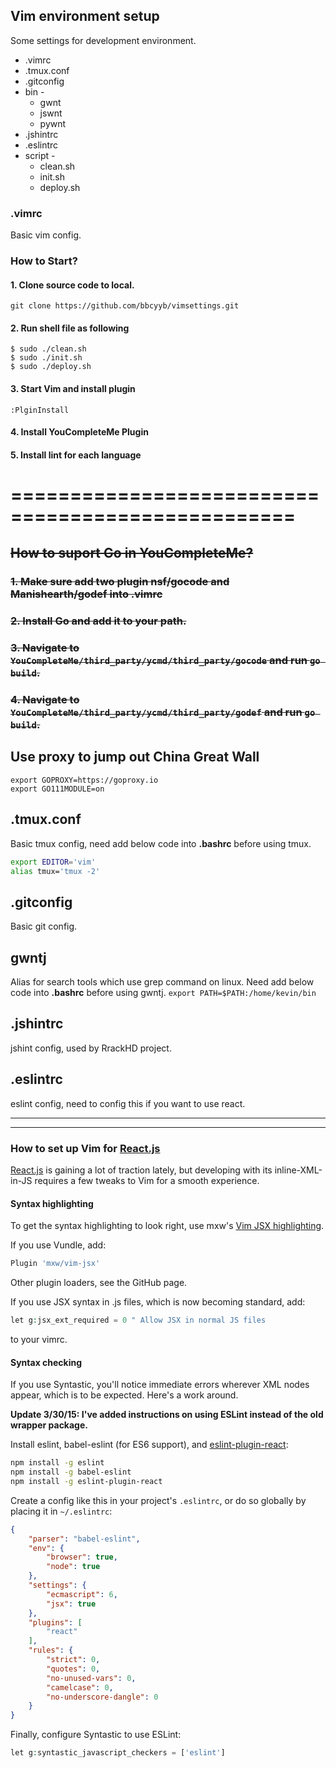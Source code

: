 ## Vim environment setup
Some settings for development environment.
* .vimrc
* .tmux.conf
* .gitconfig
* bin -
  * gwnt
  * jswnt
  * pywnt
* .jshintrc
* .eslintrc
* script -
  * clean.sh
  * init.sh
  * deploy.sh

### .vimrc
Basic vim config.

### How to Start?

#### 1. Clone source code to local.

```shell
git clone https://github.com/bbcyyb/vimsettings.git
```

#### 2. Run shell file as following

```shell
$ sudo ./clean.sh
$ sudo ./init.sh
$ sudo ./deploy.sh
```

#### 3. Start Vim and install plugin

```vim
:PlginInstall
```

#### 4. Install YouCompleteMe Plugin

#### 5. Install lint for each language

# ==================================================

## ~~How to suport Go in YouCompleteMe?~~

### ~~1. Make sure add two plugin nsf/gocode and Manishearth/godef into .vimrc~~

### ~~2. Install Go and add it to your path.~~

### ~~3. Navigate to `YouCompleteMe/third_party/ycmd/third_party/gocode` and run `go build`.~~

### ~~4. Navigate to `YouCompleteMe/third_party/ycmd/third_party/godef` and run `go build`.~~

## Use proxy to jump out China Great Wall

```shell
export GOPROXY=https://goproxy.io
export GO111MODULE=on
```

## .tmux.conf
Basic tmux config, need add below code into **.bashrc** before using tmux.
```sh 
export EDITOR='vim' 
alias tmux='tmux -2'
```

## .gitconfig
Basic git config.

## gwntj
Alias for search tools which use grep command on linux. Need add below code into **.bashrc** before using gwntj.
`
export PATH=$PATH:/home/kevin/bin
`

## .jshintrc
jshint config, used by RrackHD project.

## .eslintrc
eslint config, need to config this if you want to use react.

---
---

### How to set up Vim for [React.js](https://reactjs.org)

[React.js](https://reactjs.org) is gaining a lot of traction lately, but developing with its inline-XML-in-JS requires a few tweaks to Vim for a smooth experience.

#### Syntax highlighting
To get the syntax highlighting to look right, use mxw's [Vim JSX highlighting](https://github.com/mxw/vim-jsx).

If you use Vundle, add:
```php
Plugin 'mxw/vim-jsx'
```
Other plugin loaders, see the GitHub page.

If you use JSX syntax in .js files, which is now becoming standard, add:
```php
let g:jsx_ext_required = 0 " Allow JSX in normal JS files
```
to your vimrc.
#### Syntax checking
If you use Syntastic, you'll notice immediate errors wherever XML nodes appear, which is to be expected. Here's a work around.

**Update 3/30/15: I've added instructions on using ESLint instead of the old wrapper package.**

Install eslint, babel-eslint (for ES6 support), and [eslint-plugin-react](https://github.com/yannickcr/eslint-plugin-react):
```sh
npm install -g eslint
npm install -g babel-eslint
npm install -g eslint-plugin-react
```
Create a config like this in your project's `.eslintrc`, or do so globally by placing it in `~/.eslintrc`:
```json
{
    "parser": "babel-eslint",
    "env": {
        "browser": true,
        "node": true
    },
    "settings": {
        "ecmascript": 6,
        "jsx": true
    },
    "plugins": [
        "react"
    ],
    "rules": {
        "strict": 0,
        "quotes": 0,
        "no-unused-vars": 0,
        "camelcase": 0,
        "no-underscore-dangle": 0
    }
}
```
Finally, configure Syntastic to use ESLint:
```php
let g:syntastic_javascript_checkers = ['eslint']
```
